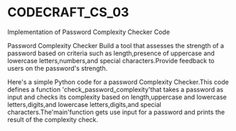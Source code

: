 # CODECRAFT_CS_03
Implementation of Password Complexity Checker Code

Password Complexity Checker Build a tool that assesses the strength of a password based on criteria such as length,presence of uppercase and lowercase letters,numbers,and special characters.Provide feedback to users on the password's strength.

Here's a simple Python code for a password Complexity Checker.This code defines a function 'check_password_complexity'that takes a password as input and checks its complexity based on length,uppercase and lowercase letters,digits,and lowercase letters,digits,and special characters.The'main'function gets use input for a password and prints the result of the complexity check. 